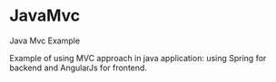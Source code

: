 JavaMvc
=======

Java Mvc Example

Example of using MVC approach in java application: using Spring for backend and AngularJs for frontend.
